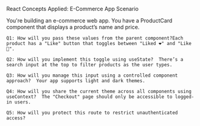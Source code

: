React Concepts Applied: E-Commerce App Scenario

  You're building an e-commerce web app.   You have a ProductCard component that displays a product’s name and price.    

    Q1: How will you pass these values from the parent component?Each product has a "Like" button that toggles between "Liked ❤️" and "Like 🤍". 

    Q2: How will you implement this toggle using useState?  There’s a search input at the top to filter products as the user types. 

    Q3: How will you manage this input using a controlled component approach?  Your app supports light and dark themes. 

    Q4: How will you share the current theme across all components using useContext?  The "Checkout" page should only be accessible to logged-in users. 

    Q5: How will you protect this route to restrict unauthenticated access?